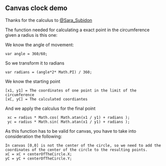 ## Canvas clock demo

Thanks for the calculus to [@Sara_Subidon](https://github.com/ssubijana)

The function needed for calculating a exact point in the circumference given a radius is this one:

We know the angle of movement: 

````
var angle = 360/60;
````

So we transform it to radians

````
var radians = (angle*2* Math.PI) / 360;
````

We know the starting point
````
[x1, y1] = The coordinates of one point in the limit of the circumference
[xC, yC] = The calculated coordiantes
````` 

And we apply the calculus for the final point

````
 xc = radius * Math.cos( Math.atan(x1 / y1) + radians );
 yc = radius * Math.sin( Math.atan(x1 / y1) + radians );
````

As this function has to be valid for canvas, you have to take into consideration the following:

````
In canvas [0,0] is not the center of the circle, so we need to add the coordinates of the center of the circle to the resulting points.
xC = xC + centerOfTheCircle.X;
yC = yC + centerOfTheCircle.Y;
````` 

